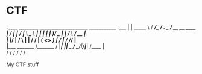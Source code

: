 # CTF

.____    ________    ____________________             ___________                      .___ 
|    |   \_____  \  /   _____/\__    ___/     .__     \_   _____/___  __ __  ____    __| _/ 
|    |    /   |   \ \_____  \   |    |      __|  |___  |    __)/  _ \|  |  \/    \  / __ |  
|    |___/    |    \/        \  |    |     /__    __/  |     \(  <_> )  |  /   |  \/ /_/ |  
|_______ \_______  /_______  /  |____|        |__|     \___  / \____/|____/|___|  /\____ |  
        \/       \/        \/                              \/                   \/      \/  


My CTF stuff
